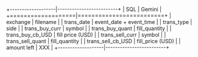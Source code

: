  +-------------------|-------------------------+
 | SQL               | Gemini                  |
 +===================|=========================+
 | exchange          | filename                |
 | trans_date        | event_date + event_time |
 | trans_type        | side                    |
 | trans_buy_curr    | symbol                  |
 | trans_buy_quant   | fill_quantity           |
 | trans_buy_cb_USD  | fill price (USD)        |
 | trans_sell_curr   | symbol                  |
 | trans_sell_quant  | fill_quantity           |
 | trans_sell_cb_USD | fill_price (USD)        |
 | amount left       | XXX                     |
 +-------------------|-------------------------+
